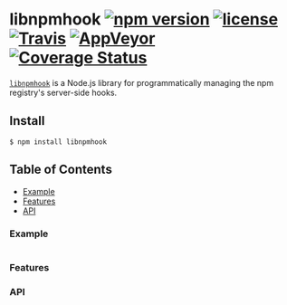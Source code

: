 # libnpmhook [![npm version](https://img.shields.io/npm/v/libnpmhook.svg)](https://npm.im/libnpmhook) [![license](https://img.shields.io/npm/l/libnpmhook.svg)](https://npm.im/libnpmhook) [![Travis](https://img.shields.io/travis/npm/libnpmhook.svg)](https://travis-ci.org/npm/libnpmhook) [![AppVeyor](https://ci.appveyor.com/api/projects/status/github/npm/libnpmhook?svg=true)](https://ci.appveyor.com/project/npm/libnpmhook) [![Coverage Status](https://coveralls.io/repos/github/npm/libnpmhook/badge.svg?branch=latest)](https://coveralls.io/github/npm/libnpmhook?branch=latest)

[`libnpmhook`](https://github.com/npm/libnpmhook) is a Node.js library for
programmatically managing the npm registry's server-side hooks.

## Install

`$ npm install libnpmhook`

## Table of Contents

* [Example](#example)
* [Features](#features)
* [API](#api)

### Example

```javascript
```

### Features

### API
